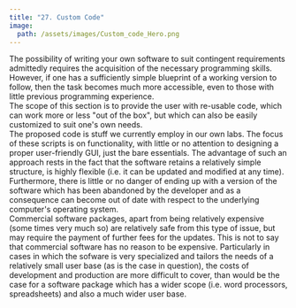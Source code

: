 ```yaml
---
title: "27. Custom Code"
image: 
  path: /assets/images/Custom_code_Hero.png
---
```


<!--- # General concepts --->


The possibility of writing your own software to suit contingent requirements admittedly requires the acquisition of the necessary programming skills. However, if one has a
sufficiently simple blueprint of a working version to follow, then the task becomes much more accessible, even to those with little previous programming experience.   
The scope of this section is to provide the user with re-usable code, which can work more or less \"out of the box\", but which can also be easily customized to suit one's own needs. <br />The proposed code is stuff we currently employ in our own labs. The focus of these scripts is on functionality, with little or no attention to designing a proper user-friendly GUI, just the bare essentials. The advantage of such an approach rests in the fact that the software retains a relatively simple structure, is highly flexible (i.e. it can be updated and modified at any time). Furthermore, there is little or no danger of ending up with a version of the software which has been abandoned by the developer and as a consequence can become out of date with respect to the underlying computer's operating system.<br />
Commercial software packages, apart from being relatively expensive (some times very much so) are relatively safe from this type of issue, but may require the payment of further fees for the updates. This is not to say that commercial software has no reason to be expensive. Particularly in cases in which the sofware is very specialized and tailors the needs of a relatively small user base (as is the case in question), the costs of development and production are more difficult to cover, than would be the case for a software package which has a wider scope (i.e. word processors, spreadsheets) and also a much wider user base.

